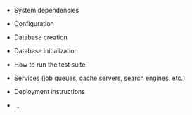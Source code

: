 
* System dependencies

* Configuration

* Database creation

* Database initialization

* How to run the test suite

* Services (job queues, cache servers, search engines, etc.)

* Deployment instructions

* ...

